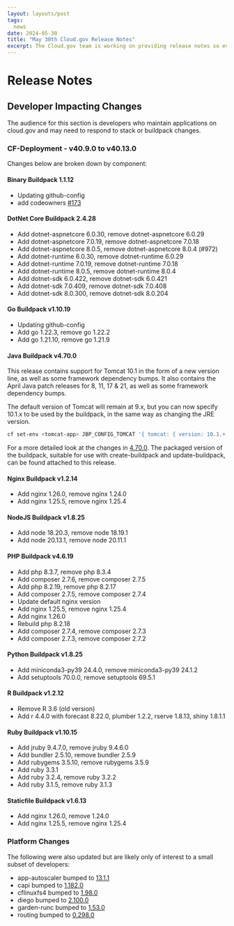 ```yaml
---
layout: layouts/post
tags:
  news
date: 2024-05-30
title: "May 30th Cloud.gov Release Notes"
excerpt: The Cloud.gov team is working on providing release notes so everyone can see new features and updates.
---
```


# Release Notes

## Developer Impacting Changes

The audience for this section is developers who maintain applications on cloud.gov and may need to respond to stack or buildpack changes.

### CF-Deployment - v40.9.0 to v40.13.0

Changes below are broken down by component:

#### Binary Buildpack 1.1.12

* Updating github-config
* add codeowners [#173](https://github.com/cloudfoundry/binary-buildpack/pull/173)


#### DotNet Core Buildpack 2.4.28

* Add dotnet-aspnetcore 6.0.30, remove dotnet-aspnetcore 6.0.29
* Add dotnet-aspnetcore 7.0.19, remove dotnet-aspnetcore 7.0.18
* Add dotnet-aspnetcore 8.0.5, remove dotnet-aspnetcore 8.0.4 (#972)
* Add dotnet-runtime 6.0.30, remove dotnet-runtime 6.0.29
* Add dotnet-runtime 7.0.19, remove dotnet-runtime 7.0.18
* Add dotnet-runtime 8.0.5, remove dotnet-runtime 8.0.4
* Add dotnet-sdk 6.0.422, remove dotnet-sdk 6.0.421
* Add dotnet-sdk 7.0.409, remove dotnet-sdk 7.0.408
* Add dotnet-sdk 8.0.300, remove dotnet-sdk 8.0.204

#### Go Buildpack v1.10.19

* Updating github-config
* Add go 1.22.3, remove go 1.22.2
* Add go 1.21.10, remove go 1.21.9


#### Java Buildpack v4.70.0

This release contains support for Tomcat 10.1 in the form of a new version line, as well as some framework dependency bumps. It also contains the April Java patch releases for 8, 11, 17 & 21, as well as some framework dependency bumps.

The default version of Tomcat will remain at 9.x, but you can now specify 10.1.x to be used by the buildpack, in the same way as changing the JRE version.

```bash
cf set-env <tomcat-app> JBP_CONFIG_TOMCAT '{ tomcat: { version: 10.1.+ } }'
```

For a more detailed look at the changes in [4.70.0](https://github.com/cloudfoundry/java-buildpack/releases/tag/v4.70.0). The packaged version of the buildpack, suitable for use with create-buildpack and update-buildpack, can be found attached to this release.

#### Nginx Buildpack v1.2.14

* Add nginx 1.26.0, remove nginx 1.24.0
* Add nginx 1.25.5, remove nginx 1.25.4

#### NodeJS Buildpack v1.8.25

* Add node 18.20.3, remove node 18.19.1
* Add node 20.13.1, remove node 20.11.1

#### PHP Buildpack v4.6.19

* Add php 8.3.7, remove php 8.3.4
* Add composer 2.7.6, remove composer 2.7.5
* Add php 8.2.19, remove php 8.2.17
* Add composer 2.7.5, remove composer 2.7.4
* Update default nginx version
* Add nginx 1.25.5, remove nginx 1.25.4
* Add nginx 1.26.0 
* Rebuild php 8.2.18 
* Add composer 2.7.4, remove composer 2.7.3
* Add composer 2.7.3, remove composer 2.7.2

#### Python Buildpack v1.8.25

* Add miniconda3-py39 24.4.0, remove miniconda3-py39 24.1.2
* Add setuptools 70.0.0, remove setuptools 69.5.1

#### R Buildpack v1.2.12

* Remove R 3.6 (old version)
* Add r 4.4.0 with forecast 8.22.0, plumber 1.2.2, rserve 1.8.13, shiny 1.8.1.1

#### Ruby Buildpack v1.10.15

* Add jruby 9.4.7.0, remove jruby 9.4.6.0
* Add bundler 2.5.10, remove bundler 2.5.9
* Add rubygems 3.5.10, remove rubygems 3.5.9
* Add ruby 3.3.1
* Add ruby 3.2.4, remove ruby 3.2.2
* Add ruby 3.1.5, remove ruby 3.1.3

#### Staticfile Buildpack v1.6.13

* Add nginx 1.26.0, remove 1.24.0
* Add nginx 1.25.5, remove nginx 1.25.4


### Platform Changes

The following were also updated but are likely only of interest to a small subset of developers:

* app-autoscaler bumped to [13.1.1](https://github.com/cloudfoundry/app-autoscaler-release/releases/tag/v13.1.1)
* capi bumped to [1.182.0](https://github.com/cloudfoundry/capi-release/releases/tag/1.182.0)
* cflinuxfs4 bumped to [1.98.0](https://github.com/cloudfoundry/cflinuxfs4/releases/tag/1.98.0)
* diego bumped to [2.100.0](https://github.com/cloudfoundry/diego-release/releases/tag/v2.100.0)
* garden-runc bumped to [1.53.0](https://github.com/cloudfoundry/garden-runc-release/releases/tag/v1.53.0)
* routing bumped to [0.298.0](https://github.com/cloudfoundry/routing-release/releases/tag/v0.298.0)
